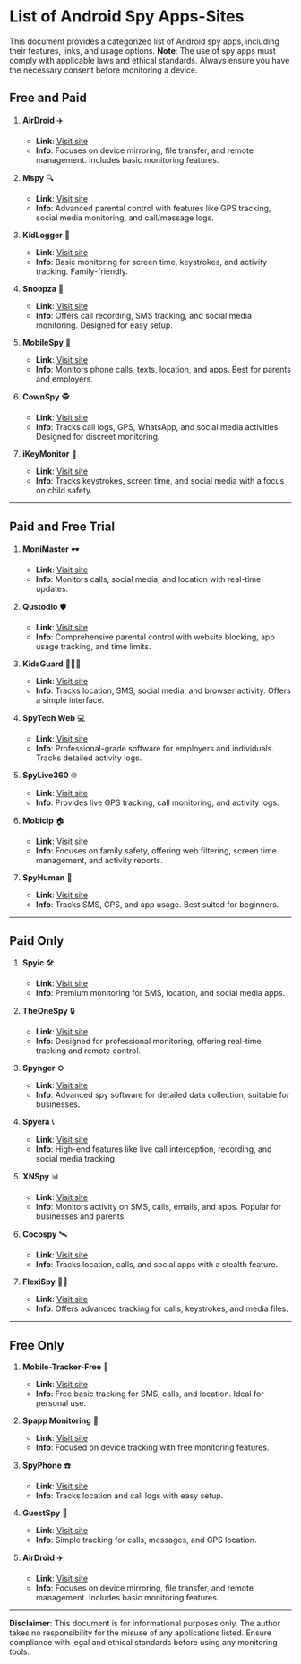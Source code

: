 # List of Android Spy Apps-Sites

This document provides a categorized list of Android spy apps, including their features, links, and usage options. **Note**: The use of spy apps must comply with applicable laws and ethical standards. Always ensure you have the necessary consent before monitoring a device.

## **Free and Paid**

1. **AirDroid** ✈️  
   - **Link**: [Visit site](https://www.airdroid.com/)  
   - **Info**: Focuses on device mirroring, file transfer, and remote management. Includes basic monitoring features.  

2. **Mspy** 🔍  
   - **Link**: [Visit site](https://www.mspy.com/)  
   - **Info**: Advanced parental control with features like GPS tracking, social media monitoring, and call/message logs.  

3. **KidLogger** 🧒  
   - **Link**: [Visit site](https://kidlogger.net/)  
   - **Info**: Basic monitoring for screen time, keystrokes, and activity tracking. Family-friendly.  

4. **Snoopza** 👀  
   - **Link**: [Visit site](https://snoopza.com/)  
   - **Info**: Offers call recording, SMS tracking, and social media monitoring. Designed for easy setup.  

5. **MobileSpy** 📱  
   - **Link**: [Visit site](https://mobilespy.io/)  
   - **Info**: Monitors phone calls, texts, location, and apps. Best for parents and employers.  

6. **CownSpy** 🕵️  
   - **Link**: [Visit site](https://en.ownspy.com/)  
   - **Info**: Tracks call logs, GPS, WhatsApp, and social media activities. Designed for discreet monitoring.  

7. **iKeyMonitor** 🔑  
   - **Link**: [Visit site](https://ikeymonitor.com/)  
   - **Info**: Tracks keystrokes, screen time, and social media with a focus on child safety.  

---

## **Paid and Free Trial**

1. **MoniMaster** 🕶️  
   - **Link**: [Visit site](https://www.monimaster.com/)  
   - **Info**: Monitors calls, social media, and location with real-time updates.  

2. **Qustodio** 🛡️  
   - **Link**: [Visit site](https://www.qustodio.com/en/)  
   - **Info**: Comprehensive parental control with website blocking, app usage tracking, and time limits.  

3. **KidsGuard** 👨‍👩‍👧  
   - **Link**: [Visit site](https://www.clevguard.com/parental-control-app/)  
   - **Info**: Tracks location, SMS, social media, and browser activity. Offers a simple interface.  

4. **SpyTech Web** 💻  
   - **Link**: [Visit site](https://www.spytech-web.com/)  
   - **Info**: Professional-grade software for employers and individuals. Tracks detailed activity logs.  

5. **SpyLive360** 🌐  
   - **Link**: [Visit site](https://spylive360.com/)  
   - **Info**: Provides live GPS tracking, call monitoring, and activity logs.  

6. **Mobicip** 🏠  
   - **Link**: [Visit site](https://www.mobicip.com/)  
   - **Info**: Focuses on family safety, offering web filtering, screen time management, and activity reports.  

7. **SpyHuman** 🤖  
   - **Link**: [Visit site](https://spyhuman.com/)  
   - **Info**: Tracks SMS, GPS, and app usage. Best suited for beginners.  

---

## **Paid Only**

1. **Spyic** 🛠️  
   - **Link**: [Visit site](https://spyic.com/)  
   - **Info**: Premium monitoring for SMS, location, and social media apps.  

2. **TheOneSpy** 🔒  
   - **Link**: [Visit site](https://www.theonespy.com/)  
   - **Info**: Designed for professional monitoring, offering real-time tracking and remote control.  

3. **Spynger** ⚙️  
   - **Link**: [Visit site](https://spynger.net/)  
   - **Info**: Advanced spy software for detailed data collection, suitable for businesses.  

4. **Spyera** 📞  
   - **Link**: [Visit site](https://spyera.com/)  
   - **Info**: High-end features like live call interception, recording, and social media tracking.  

5. **XNSpy** 📊  
   - **Link**: [Visit site](https://xnspy.com/)  
   - **Info**: Monitors activity on SMS, calls, emails, and apps. Popular for businesses and parents.  

6. **Cocospy** 🛰️  
   - **Link**: [Visit site](https://www.cocospy.com/)  
   - **Info**: Tracks location, calls, and social apps with a stealth feature.  

7. **FlexiSpy** 🕵️‍♂️  
   - **Link**: [Visit site](https://www.flexispy.com/)  
   - **Info**: Offers advanced tracking for calls, keystrokes, and media files.  

---

## **Free Only**

1. **Mobile-Tracker-Free** 📍  
   - **Link**: [Visit site](https://mobile-tracker-free.com/)  
   - **Info**: Free basic tracking for SMS, calls, and location. Ideal for personal use.  

2. **Spapp Monitoring** 📡  
   - **Link**: [Visit site](https://www.spappmonitoring.com/)  
   - **Info**: Focused on device tracking with free monitoring features.  

3. **SpyPhone** ☎️  
   - **Link**: [Visit site](https://www.spyphone.com/)  
   - **Info**: Tracks location and call logs with easy setup.  

4. **GuestSpy** 🎯  
   - **Link**: [Visit site](https://guestspy.com/)  
   - **Info**: Simple tracking for calls, messages, and GPS location.

5. **AirDroid** ✈️  
   - **Link**: [Visit site](https://www.airdroid.com/)  
   - **Info**: Focuses on device mirroring, file transfer, and remote management. Includes basic monitoring features.  

---

**Disclaimer**: This document is for informational purposes only. The author takes no responsibility for the misuse of any applications listed. Ensure compliance with legal and ethical standards before using any monitoring tools.
